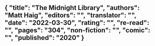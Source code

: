 {
 "title": "The Midnight Library",
 "authors": "Matt Haig",
 "editors": "",
 "translator": "",
 "date": "2022-03-30",
 "rating": "",
 "re-read": "",
 "pages": "304",
 "non-fiction": "",
 "comic": "",
 "published": "2020"
}
---

